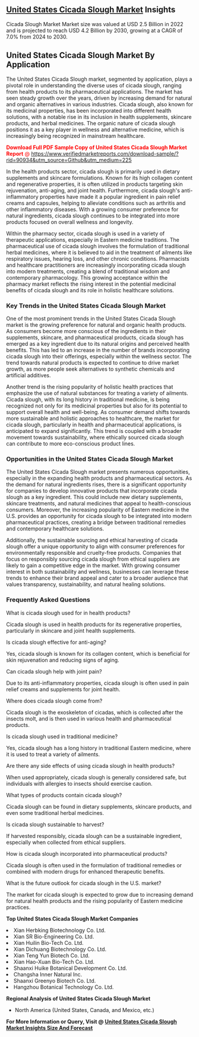 <h2><a href="https://www.verifiedmarketreports.com/download-sample/?rid=90934&amp;utm_source=Github&amp;utm_medium=225" target="_blank">United States Cicada Slough Market</a> Insights</h2><p>Cicada Slough Market Market size was valued at USD 2.5 Billion in 2022 and is projected to reach USD 4.2 Billion by 2030, growing at a CAGR of 7.0% from 2024 to 2030.</p><p> <h2>United States Cicada Slough Market By Application</h2> <p>The United States Cicada Slough market, segmented by application, plays a pivotal role in understanding the diverse uses of cicada slough, ranging from health products to its pharmaceutical applications. The market has seen steady growth over the years, driven by increasing demand for natural and organic alternatives in various industries. Cicada slough, also known for its medicinal properties, has been incorporated into different health solutions, with a notable rise in its inclusion in health supplements, skincare products, and herbal medicines. The organic nature of cicada slough positions it as a key player in wellness and alternative medicine, which is increasingly being recognized in mainstream healthcare.</p> <p><p><span class=""><span style="color: #ff0000;"><strong>Download Full PDF Sample Copy of United States Cicada Slough Market Report</strong> @ </span><a href="https://www.verifiedmarketreports.com/download-sample/?rid=90934&amp;utm_source=Github&amp;utm_medium=225" target="_blank">https://www.verifiedmarketreports.com/download-sample/?rid=90934&amp;utm_source=Github&amp;utm_medium=225</a></span></p></p> <p>In the health products sector, cicada slough is primarily used in dietary supplements and skincare formulations. Known for its high collagen content and regenerative properties, it is often utilized in products targeting skin rejuvenation, anti-aging, and joint health. Furthermore, cicada slough's anti-inflammatory properties have made it a popular ingredient in pain relief creams and capsules, helping to alleviate conditions such as arthritis and other inflammatory diseases. With a growing consumer preference for natural ingredients, cicada slough continues to be integrated into more products focused on overall wellness and longevity.</p> <p>Within the pharmacy sector, cicada slough is used in a variety of therapeutic applications, especially in Eastern medicine traditions. The pharmaceutical use of cicada slough involves the formulation of traditional herbal medicines, where it is believed to aid in the treatment of ailments like respiratory issues, hearing loss, and other chronic conditions. Pharmacists and healthcare practitioners are increasingly incorporating cicada slough into modern treatments, creating a blend of traditional wisdom and contemporary pharmacology. This growing acceptance within the pharmacy market reflects the rising interest in the potential medicinal benefits of cicada slough and its role in holistic healthcare solutions.</p> <h3>Key Trends in the United States Cicada Slough Market</h3> <p>One of the most prominent trends in the United States Cicada Slough market is the growing preference for natural and organic health products. As consumers become more conscious of the ingredients in their supplements, skincare, and pharmaceutical products, cicada slough has emerged as a key ingredient due to its natural origins and perceived health benefits. This has led to an increase in the number of brands incorporating cicada slough into their offerings, especially within the wellness sector. The trend towards natural products is expected to continue to drive market growth, as more people seek alternatives to synthetic chemicals and artificial additives.</p> <p>Another trend is the rising popularity of holistic health practices that emphasize the use of natural substances for treating a variety of ailments. Cicada slough, with its long history in traditional medicine, is being recognized not only for its medicinal properties but also for its potential to support overall health and well-being. As consumer demand shifts towards more sustainable and holistic approaches to healthcare, the market for cicada slough, particularly in health and pharmaceutical applications, is anticipated to expand significantly. This trend is coupled with a broader movement towards sustainability, where ethically sourced cicada slough can contribute to more eco-conscious product lines.</p> <h3>Opportunities in the United States Cicada Slough Market</h3> <p>The United States Cicada Slough market presents numerous opportunities, especially in the expanding health products and pharmaceutical sectors. As the demand for natural ingredients rises, there is a significant opportunity for companies to develop innovative products that incorporate cicada slough as a key ingredient. This could include new dietary supplements, skincare treatments, and natural medicines that appeal to health-conscious consumers. Moreover, the increasing popularity of Eastern medicine in the U.S. provides an opportunity for cicada slough to be integrated into modern pharmaceutical practices, creating a bridge between traditional remedies and contemporary healthcare solutions.</p> <p>Additionally, the sustainable sourcing and ethical harvesting of cicada slough offer a unique opportunity to align with consumer preferences for environmentally responsible and cruelty-free products. Companies that focus on responsibly sourcing cicada slough from ethical suppliers are likely to gain a competitive edge in the market. With growing consumer interest in both sustainability and wellness, businesses can leverage these trends to enhance their brand appeal and cater to a broader audience that values transparency, sustainability, and natural healing solutions.</p> <h3>Frequently Asked Questions</h3> <p>What is cicada slough used for in health products?</p> <p>Cicada slough is used in health products for its regenerative properties, particularly in skincare and joint health supplements.</p> <p>Is cicada slough effective for anti-aging?</p> <p>Yes, cicada slough is known for its collagen content, which is beneficial for skin rejuvenation and reducing signs of aging.</p> <p>Can cicada slough help with joint pain?</p> <p>Due to its anti-inflammatory properties, cicada slough is often used in pain relief creams and supplements for joint health.</p> <p>Where does cicada slough come from?</p> <p>Cicada slough is the exoskeleton of cicadas, which is collected after the insects molt, and is then used in various health and pharmaceutical products.</p> <p>Is cicada slough used in traditional medicine?</p> <p>Yes, cicada slough has a long history in traditional Eastern medicine, where it is used to treat a variety of ailments.</p> <p>Are there any side effects of using cicada slough in health products?</p> <p>When used appropriately, cicada slough is generally considered safe, but individuals with allergies to insects should exercise caution.</p> <p>What types of products contain cicada slough?</p> <p>Cicada slough can be found in dietary supplements, skincare products, and even some traditional herbal medicines.</p> <p>Is cicada slough sustainable to harvest?</p> <p>If harvested responsibly, cicada slough can be a sustainable ingredient, especially when collected from ethical suppliers.</p> <p>How is cicada slough incorporated into pharmaceutical products?</p> <p>Cicada slough is often used in the formulation of traditional remedies or combined with modern drugs for enhanced therapeutic benefits.</p> <p>What is the future outlook for cicada slough in the U.S. market?</p> <p>The market for cicada slough is expected to grow due to increasing demand for natural health products and the rising popularity of Eastern medicine practices.</p> </p><p><strong>Top United States Cicada Slough Market Companies</strong></p><div data-test-id=""><p><li>Xian Herbking Biotechnology Co. Ltd.</li><li> Xian SR Bio-Engineering Co. Ltd.</li><li> Xian Huilin Bio-Tech Co. Ltd.</li><li> Xian Dichuang Biotechnology Co. Ltd.</li><li> Xian Teng Yun Biotech Co. Ltd.</li><li> Xian Hao-Xuan Bio-Tech Co. Ltd.</li><li> Shaanxi Huike Botanical Development Co. Ltd.</li><li> Changsha Inner Natural Inc.</li><li> Shaanxi Greenyo Biotech Co. Ltd.</li><li> Hangzhou Botanical Technology Co. Ltd.</li></p><div><strong>Regional Analysis of&nbsp;United States Cicada Slough Market</strong></div><ul><li dir="ltr"><p dir="ltr">North America&nbsp;(United States, Canada, and Mexico, etc.)</p></li></ul><p><strong>For More Information or Query, Visit @&nbsp;</strong><strong><a href="https://www.verifiedmarketreports.com/product/global-cicada-slough-market-growth-2019-2024/?utm_source=Github&amp;utm_medium=225" target="_blank">United States Cicada Slough Market Insights Size And Forecast</a></strong></p></div>
